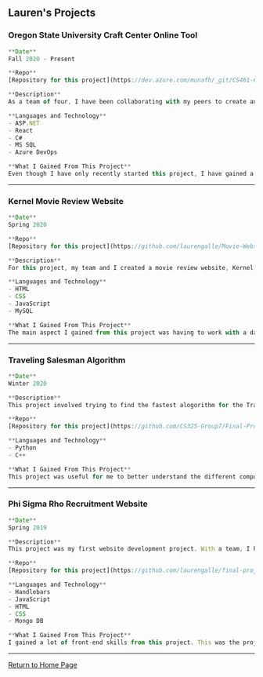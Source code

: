 ## Lauren's Projects


### Oregon State University Craft Center Online Tool
```javascript
**Date**
Fall 2020 - Present

**Repo**
[Repository for this project](https://dev.azure.com/munafh/_git/CS461-Crafters)

**Description** 
As a team of four, I have been collaborating with my peers to create an online membership and class registration website for the Craft Center at Oregon State University. As of right now, the Craft Center completes all of their transactions through a paper-only system. It is currently my goal, with the help of my team, to create an easy and effective user interface for both the Craft Center members and employees. 

**Languages and Technology**
- ASP.NET
- React
- C#
- MS SQL
- Azure DevOps

**What I Gained From This Project**
Even though I have only recently started this project, I have gained a lot of great experience and knowledge from my work so far. I have learned the importance of communication with my project partner and stakeholders. I have also gained the skill of explaining technical goals to non-technical individuals, as this project is for creative artists of the Craft Center. This project requires me to work with technology that I am not as familiar with, which has helped get me out of my comfort zone and learn new languages that can help with my future career. 
```
____________________________________________________________________________________________________________________________________________________________________

### Kernel Movie Review Website
```javascript
**Date**
Spring 2020

**Repo**
[Repository for this project](https://github.com/laurengalle/Movie-Website)

**Description** 
For this project, my team and I created a movie review website, Kernel. We used the different CRUD (Create, Read, Update, Delete) operations to create a functional website for the user to add and delete different movie reviews to the website. Any additions, deleteions, or updates were linked to the database for this project. I also focused heavily on the user interface for this project, where I was able to create and effective and please experience for the user.  

**Languages and Technology**
- HTML
- CSS
- JavaScript
- MySQL

**What I Gained From This Project**
The main aspect I gained from this project was having to work with a database. I had to create a database from scratch and understand how to connect it to the website with all of the proper operations. I was also able to strengthen my front-end visual skills with CSS. 
```
____________________________________________________________________________________________________________________________________________________________________

### Traveling Salesman Algorithm 
```javascript
**Date**
Winter 2020

**Description** 
This project involved trying to find the fastest alogorithm for the Traveling Salesman problem. My group and I used the Christofides algorithm to solve this probem. The implementation uses Prim’s algorithm to find the Minimum Spanning Tree. This is followed by finding a perfect matching among vertices with odd degree. Then edges of the matching and the MST are combined into a multigraph. An Euler cycle is found in the multigraph by skipping over vertices that have already been visited. The Euler cycle is then put into the form of a Hamiltonian path.

**Repo**
[Repository for this project](https://github.com/CS325-Group7/Final-Project)

**Languages and Technology**
- Python
- C++

**What I Gained From This Project**
This project was useful for me to better understand the different computer algorithms and how they can be ustilized for the fastest solution to an every day probem like the Traveling Salesman problem. I researched various different algorithms and worked with a team to help determine which one was the fastest and most effective. 
```
____________________________________________________________________________________________________________________________________________________________________

### Phi Sigma Rho Recruitment Website 
```javascript
**Date**
Spring 2019

**Description** 
This project was my first website development project. With a team, I helped develop a website for my sorority, Phi Sigma Rho. We provided the user with all of the different recruitment events through a working, clickable calendar. We also allowed the user to apply to the sorority and to see the different members of the sorority to understand more about who we were as an organization. 

**Repo**
[Repository for this project](https://github.com/laurengalle/final-project-cs290-final-project-group-23)

**Languages and Technology**
- Handlebars
- JavaScript
- HTML
- CSS
- Mongo DB

**What I Gained From This Project**
I gained a lot of front-end skills from this project. This was the project that sparked my interest in front-end work and designing for the user, as a whole. I was able to tap into my creativity to create an aesthetic and effective design for the user. 
```
____________________________________________________________________________________________________________________________________________________________________

[Return to Home Page](./README.md)



